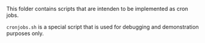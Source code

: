 This folder contains scripts that are intenden to be implemented as cron jobs.

`cronjobs.sh` is a special script that is used for debugging and demonstration purposes only.
